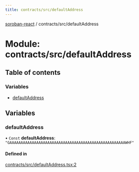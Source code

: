```yaml
---
title: contracts/src/defaultAddress
---
```

[soroban-react](../README.md) / contracts/src/defaultAddress

# Module: contracts/src/defaultAddress

## Table of contents

### Variables

- [defaultAddress](contracts_src_defaultAddress.md#defaultaddress)

## Variables

### defaultAddress

• `Const` **defaultAddress**: ``"GAAAAAAAAAAAAAAAAAAAAAAAAAAAAAAAAAAAAAAAAAAAAAAAAAAAAWHF"``

#### Defined in

[contracts/src/defaultAddress.tsx:2](https://github.com/paltalabs/soroban-react/blob/50e8963/packages/contracts/src/defaultAddress.tsx#L2)
